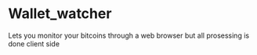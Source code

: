 Wallet_watcher
==============

Lets you monitor your bitcoins through a web browser but all prosessing is done client side
